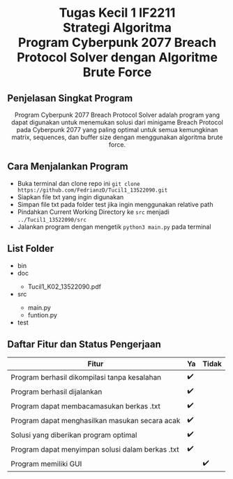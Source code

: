 <h1> <center> Tugas Kecil 1 IF2211<br> 
Strategi Algoritma <br>
Program Cyberpunk 2077 Breach Protocol Solver dengan Algoritme Brute Force</center> </h1>


<h2> <b> Penjelasan Singkat Program </b> </h2>
<p> <center> Program Cyberpunk 2077 Breach Protocol Solver adalah program yang dapat digunakan untuk menemukan solusi dari minigame Breach Protocol pada Cyberpunk 2077 yang paling optimal untuk semua kemungkinan matrix, sequences, dan buffer size dengan menggunakan algoritma brute force. 
</center> </p> 

<h2> <b> Cara Menjalankan Program </b> </h2>

 - Buka terminal dan clone repo ini `git clone https://github.com/FedrianzD/Tucil1_13522090.git`
 - Siapkan file txt yang ingin digunakan
 - Simpan file txt pada folder test jika ingin menggunakan relative path
 - Pindahkan Current Working Directory ke `src` menjadi `../Tucil1_13522090/src`
 - Jalankan program dengan mengetik `python3 main.py` pada terminal

<h2> List Folder </h2>
<ul>
    <li>bin</li>
    <li>doc</li>
    <ul>
     <li>Tucil1_K02_13522090.pdf</li>
    </ul>
    <li>src</li>
    <ul>
     <li>main.py</li>
     <li>funtion.py</li>
    </ul>
    <li>test</li>
</ul>

## Daftar Fitur dan Status Pengerjaan 
|                     Fitur                         |         Ya         |        Tidak       | 
| --------------------------------------------------| -------------------| ------------------ |
| Program berhasil dikompilasi tanpa kesalahan      | :heavy_check_mark: |                    |
| Program berhasil dijalankan                       | :heavy_check_mark: |                    | 
| Program dapat membacamasukan berkas .txt          | :heavy_check_mark: |                    | 
| Program dapat menghasilkan masukan secara acak    | :heavy_check_mark: |                    |
| Solusi yang diberikan program optimal             | :heavy_check_mark: |                    | 
| Program dapat menyimpan solusi dalam berkas .txt  | :heavy_check_mark: |                    |
| Program memiliki GUI                              |                    | :heavy_check_mark: |
